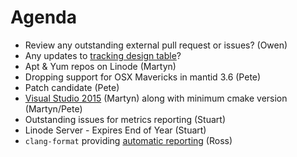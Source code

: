 Agenda
======

* Review any outstanding external pull request or issues? (Owen)
* Any updates to [tracking design table](https://github.com/mantidproject/documents/blob/master/Project-Management/TechnicalSteeringCommittee/reports/TSC-TrackingDesignProposals.md)? 
* Apt & Yum repos on Linode (Martyn)
* Dropping support for OSX Mavericks in mantid 3.6 (Pete)
* Patch candidate (Pete)
* [Visual Studio 2015](https://github.com/mantidproject/documents/blob/master/Design/VisualStudio-2015.md) (Martyn) along with minimum cmake version (Martyn/Pete)
* Outstanding issues for metrics reporting (Stuart)
* Linode Server - Expires End of Year (Stuart)
* `clang-format` providing [automatic reporting](http://builds.mantidproject.org/view/All/job/master_clang-format/) (Ross)
